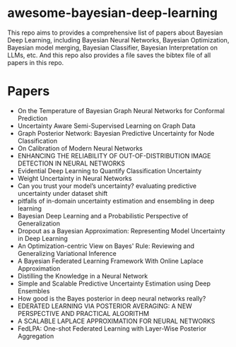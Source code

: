 # awesome-bayesian-deep-learning
This repo aims to provides a comprehensive list of papers about Bayesian Deep Learning, including Bayesian Neural Networks, Bayesian Optimization, Bayesian model merging, Bayesian Classifier, Bayesian Interpretation on LLMs, etc.
And this repo also provides a file saves the bibtex file of all papers in this repo.

# Papers
- On the Temperature of Bayesian Graph Neural Networks for Conformal Prediction
- Uncertainty Aware Semi-Supervised Learning on Graph Data
- Graph Posterior Network: Bayesian Predictive Uncertainty for Node Classification
- On Calibration of Modern Neural Networks
- ENHANCING THE RELIABILITY OF OUT-OF-DISTRIBUTION IMAGE DETECTION IN NEURAL NETWORKS
- Evidential Deep Learning to Quantify Classification Uncertainty                   
- Weight Uncertainty in Neural Networks
- Can you trust your model’s uncertainty? evaluating predictive uncertainty under dataset shift
- pitfalls of in-domain uncertainty estimation and ensembling in deep learning
- Bayesian Deep Learning and a Probabilistic Perspective of Generalization
- Dropout as a Bayesian Approximation: Representing Model Uncertainty in Deep Learning
- An Optimization-centric View on Bayes' Rule: Reviewing and Generalizing Variational Inference
- A Bayesian Federated Learning Framework With Online Laplace Approximation
- Distilling the Knowledge in a Neural Network
- Simple and Scalable Predictive Uncertainty Estimation using Deep Ensembles
- How good is the Bayes posterior in deep neural networks really?
- EDERATED LEARNING VIA POSTERIOR AVERAGING: A NEW PERSPECTIVE AND PRACTICAL ALGORITHM
- A SCALABLE LAPLACE APPROXIMATION FOR NEURAL NETWORKS
- FedLPA: One-shot Federated Learning with Layer-Wise Posterior Aggregation





























